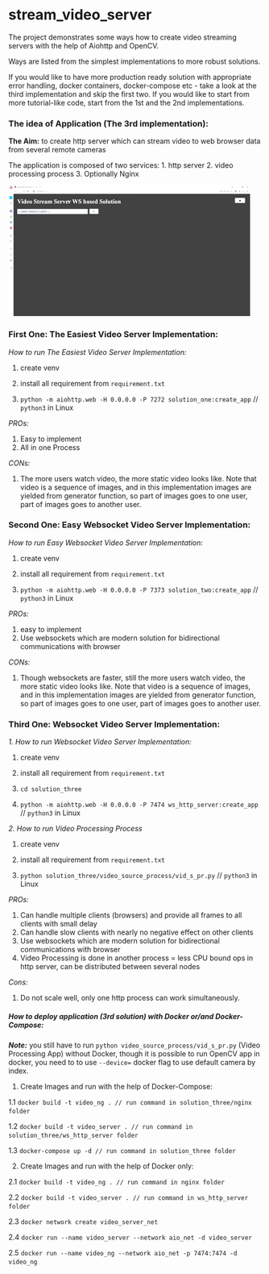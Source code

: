# stream_video_server

The project demonstrates some ways how to create video streaming servers with the help of Aiohttp and OpenCV.

Ways are listed from the simplest implementations to more robust solutions.
 
If you would like to have more production ready solution with appropriate error handling, docker containers,
docker-compose etc - take a look at the third implementation and skip the first two. If you would like to start from 
more tutorial-like code, start from the 1st and the 2nd implementations.

### **The idea of Application (The 3rd implementation):**

**The Aim:** to create http server which can stream video to web browser data from several remote cameras

The application is composed of two services: 1. http server 2. video processing process 3. Optionally Nginx

![Demo](screen_shorts/demo-1.gif)

### **First One: The Easiest Video Server Implementation:**

_How to run The Easiest Video Server Implementation:_

1. create venv

2. install all requirement from `requirement.txt`

3. `python -m aiohttp.web -H 0.0.0.0 -P 7272 solution_one:create_app` // `python3` in Linux

_PROs:_

1. Easy to implement
2. All in one Process

_CONs:_

1. The more users watch video, the more static video looks like. Note that video is a sequence of images, and in this
implementation images are yielded from generator function, so part of images goes to one user, part of images goes
to another user.

### **Second One: Easy Websocket Video Server Implementation:**

_How to run Easy Websocket Video Server Implementation:_

1. create venv

2. install all requirement from `requirement.txt`

3. `python -m aiohttp.web -H 0.0.0.0 -P 7373 solution_two:create_app` // `python3` in Linux

_PROs:_

1. easy to implement
2. Use websockets which are modern solution for bidirectional communications with browser

_CONs:_

1. Though websockets are faster, still the more users watch video, the more static video looks like.
Note that video is a sequence of images, and in this implementation images are yielded from generator function,
so part of images goes to one user, part of images goes to another user.

### **Third One: Websocket Video Server Implementation:**

_1. How to run Websocket Video Server Implementation:_

1. create venv

2. install all requirement from `requirement.txt`

3. `cd solution_three`

4. `python -m aiohttp.web -H 0.0.0.0 -P 7474 ws_http_server:create_app` // `python3` in Linux

_2. How to run Video Processing Process_

1. create venv

2. install all requirement from `requirement.txt`

3. `python solution_three/video_source_process/vid_s_pr.py` // `python3` in Linux
 
_PROs:_

1. Can handle multiple clients (browsers) and provide all frames to all clients with small delay
2. Can handle slow clients with nearly no negative effect on other clients
3. Use websockets which are modern solution for bidirectional communications with browser
4. Video Processing is done in another process = less CPU bound ops in http server,
can be distributed between several nodes

_Cons:_

1. Do not scale well, only one http process can work simultaneously. 

##### **_How to deploy application (3rd solution) with Docker or/and Docker-Compose:_**

**_Note:_** you still have to run `python video_source_process/vid_s_pr.py` (Video Processing App) without Docker, though it is possible
to run OpenCV app in docker, you need to to use `--device=` docker flag to use default camera by index.

1. Create Images and run with the help of Docker-Compose:

1.1 `docker build -t video_ng . // run command in solution_three/nginx folder`

1.2 `docker build -t video_server . // run command in solution_three/ws_http_server folder`

1.3 `docker-compose up -d // run command in solution_three folder`

2. Create Images and run with the help of Docker only:

2.1 `docker build -t video_ng . // run command in nginx folder`

2.2 `docker build -t video_server . // run command in ws_http_server folder`

2.3 `docker network create video_server_net`

2.4 `docker run --name video_server --network aio_net -d video_server`

2.5 `docker run --name video_ng --network aio_net -p 7474:7474 -d video_ng`

